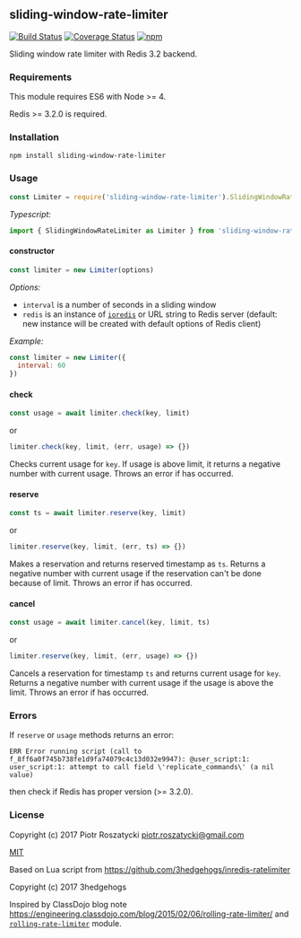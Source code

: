 ## sliding-window-rate-limiter

[![Build Status](https://secure.travis-ci.org/dex4er/js-sliding-window-rate-limiter.svg)](http://travis-ci.org/dex4er/js-sliding-window-rate-limiter) [![Coverage Status](https://coveralls.io/repos/github/dex4er/js-sliding-window-rate-limiter/badge.svg)](https://coveralls.io/github/dex4er/js-sliding-window-rate-limiter) [![npm](https://img.shields.io/npm/v/sliding-window-rate-limiter.svg)](https://www.npmjs.com/package/sliding-window-rate-limiter)

Sliding window rate limiter with Redis 3.2 backend.

### Requirements

This module requires ES6 with Node >= 4.

Redis >= 3.2.0 is required.

### Installation

```shell
npm install sliding-window-rate-limiter
```

### Usage

```js
const Limiter = require('sliding-window-rate-limiter').SlidingWindowRateLimiter
```

_Typescript:_

```ts
import { SlidingWindowRateLimiter as Limiter } from 'sliding-window-rate-limiter'
```


#### constructor

```js
const limiter = new Limiter(options)
```

_Options:_

* `interval` is a number of seconds in a sliding window
* `redis` is an instance of [`ioredis`](https://www.npmjs.com/package/ioredis)
  or URL string to Redis server (default: new instance will be created with
  default options of Redis client)

_Example:_

```js
const limiter = new Limiter({
  interval: 60
})
```

#### check

```js
const usage = await limiter.check(key, limit)
```

or

```js
limiter.check(key, limit, (err, usage) => {})
```

Checks current usage for `key`. If usage is above limit, it returns a negative
number with current usage. Throws an error if has occurred.

#### reserve

```js
const ts = await limiter.reserve(key, limit)
```

or

```js
limiter.reserve(key, limit, (err, ts) => {})
```

Makes a reservation and returns reserved timestamp as `ts`. Returns a negative
number with current usage if the reservation can't be done because of limit.
Throws an error if has occurred.

#### cancel

```js
const usage = await limiter.cancel(key, limit, ts)
```

or

```js
limiter.reserve(key, limit, (err, usage) => {})
```

Cancels a reservation for timestamp `ts` and returns current usage for `key`.
Returns a negative number with current usage if the usage is above the limit.
Throws an error if has occurred.

### Errors

If `reserve` or `usage` methods returns an error:

```
ERR Error running script (call to f_8ff6a0f745b738fe1d9fa74079c4c13d032e9947): @user_script:1: user_script:1: attempt to call field \'replicate_commands\' (a nil value)
```

then check if Redis has proper version (>= 3.2.0).

### License

Copyright (c) 2017 Piotr Roszatycki <piotr.roszatycki@gmail.com>

[MIT](https://opensource.org/licenses/MIT)

Based on Lua script from https://github.com/3hedgehogs/inredis-ratelimiter

Copyright (c) 2017 3hedgehogs

Inspired by ClassDojo blog note
https://engineering.classdojo.com/blog/2015/02/06/rolling-rate-limiter/
and
[`rolling-rate-limiter`](https://www.npmjs.com/package/rolling-rate-limiter)
module.
